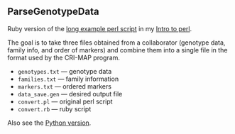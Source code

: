 ## ParseGenotypeData

Ruby version of the [long example perl script](http://www.biostat.wisc.edu/~kbroman/perlintro/index.html#ex2) in my
[Intro to perl](http://www.biostat.wisc.edu/~kbroman/perlintro/).

The goal is to take three files obtained from a collaborator (genotype
data, family info, and order of markers) and combine them into a
single file in the format used by the CRI-MAP program.

- `genotypes.txt` &mdash; genotype data
- `families.txt` &mdash; family information
- `markers.txt` &mdash; ordered markers
- `data_save.gen` &mdash; desired output file
- `convert.pl` &mdash; original perl script
- `convert.rb` &mdash; ruby script

Also see the [Python version](https://github.com/kbroman/PyBroman/blob/master/ParseGenotypeData/convert.py).
